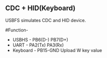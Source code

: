## CDC + HID(Keyboard)
USBFS simulates CDC and HID device.

#Function-
* USBHS - PB6(D-) PB7(D+)
* UART  - PA2(Tx) PA3(Rx)
* Keyboard - PB15-GND  Upload W key value

